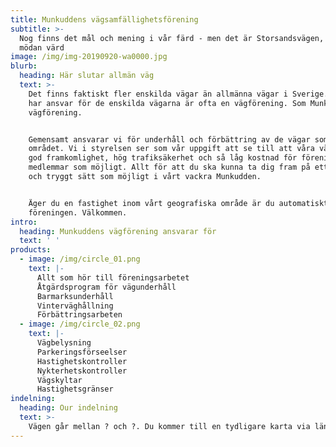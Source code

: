 ```yaml
---
title: Munkuddens vägsamfällighetsförening
subtitle: >-
  Nog finns det mål och mening i vår färd - men det är Storsandsvägen, som är
  mödan värd
image: /img/img-20190920-wa0000.jpg
blurb:
  heading: Här slutar allmän väg
  text: >-
    Det finns faktiskt fler enskilda vägar än allmänna vägar i Sverige. De som
    har ansvar för de enskilda vägarna är ofta en vägförening. Som Munkuddens
    vägförening.


    Gemensamt ansvarar vi för underhåll och förbättring av de vägar som ingår i
    området. Vi i styrelsen ser som vår uppgift att se till att våra vägar har
    god framkomlighet, hög trafiksäkerhet och så låg kostnad för föreningens
    medlemmar som möjligt. Allt för att du ska kunna ta dig fram på ett så bra
    och tryggt sätt som möjligt i vårt vackra Munkudden.


    Äger du en fastighet inom vårt geografiska område är du automatiskt medlem i
    föreningen. Välkommen.
intro:
  heading: Munkuddens vägförening ansvarar för
  text: ' '
products:
  - image: /img/circle_01.png
    text: |-
      Allt som hör till föreningsarbetet
      Åtgärdsprogram för vägunderhåll
      Barmarksunderhåll
      Vinterväghållning
      Förbättringsarbeten
  - image: /img/circle_02.png
    text: |-
      Vägbelysning
      Parkeringsförseelser
      Hastighetskontroller
      Nykterhetskontroller
      Vägskyltar
      Hastighetsgränser
indelning:
  heading: Our indelning
  text: >-
    Vägen går mellan ? och ?. Du kommer till en tydligare karta via länken nedan.
---
```

